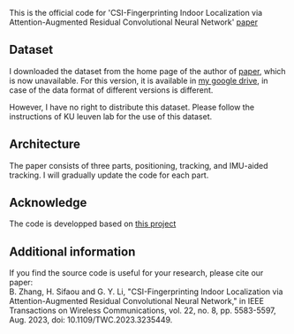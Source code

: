 This is the official code for 'CSI-Fingerprinting Indoor Localization via Attention-Augmented Residual Convolutional Neural Network' [paper](https://ieeexplore.ieee.org/document/10018917)

## Dataset
I downloaded the dataset from the home page of the author of [paper](https://arxiv.org/pdf/1911.11523.pdf), which is now unavailable. For this version, it is available in [my google drive](https://drive.google.com/file/d/1MoGZib9pC1Pe9wigXwtPLeRyNJQ3Dihr/view?usp=sharing), in case of the data format of different versions is different.

However, I have no right to distribute this dataset. Please follow the instructions of KU leuven lab for the use of this dataset. 

## Architecture
The paper consists of three parts, positioning, tracking, and IMU-aided tracking. I will gradually update the code for each part.

## Acknowledge 
The code is developped based on [this project](https://github.com/sibrendebast/MaMIMO-CSI-positioning-using-CNNs)

## Additional information
If you find the source code is useful for your research, please cite our paper:  
B. Zhang, H. Sifaou and G. Y. Li, "CSI-Fingerprinting Indoor Localization via Attention-Augmented Residual Convolutional Neural Network," in IEEE Transactions on Wireless Communications, vol. 22, no. 8, pp. 5583-5597, Aug. 2023, doi: 10.1109/TWC.2023.3235449.
